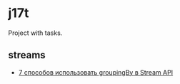 # j17t
Project with tasks.

## streams
* [7 способов использовать groupingBy в Stream API](https://habr.com/ru/articles/348536/)
